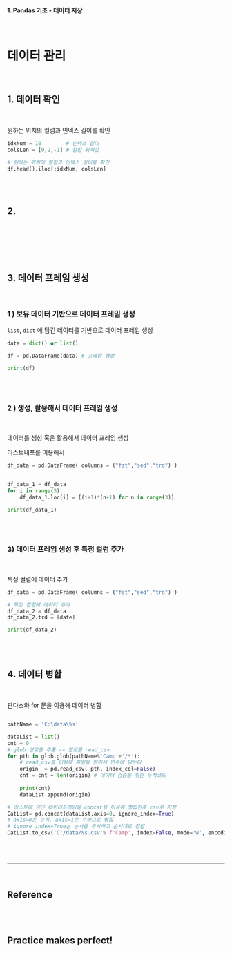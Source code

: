 <br>

#### 1. Pandas 기초 - 데이터 저장

<br>

# 데이터 관리 

<br>
 
## 1.  데이터 확인 

<br>

원하는 위치의 컬럼과 인덱스 길이를 확인 

```py 
idxNum = 10        # 인덱스 길이
colsLen = [0,2,-1] # 컬럼 위치값 

# 원하는 위치의 컬럼과 인덱스 길이를 확인 
df.head().iloc[:idxNum, colsLen]
```

<br>

<br>

 
## 2. 


<br>

```py


```

<br>

<br>


## 3.  데이터 프레임 생성 
<br>


### 1 ) 보유 데이터 기반으로 데이터 프레임 생성 

`list`, `dict` 에 담긴 데이터를 기반으로 데이터 프레임 생성 


```py
data = dict() or list()

df = pd.DataFrame(data) # 프레임 생성 

print(df)
```

<br>


<br>

### 2 ) 생성, 활용해서 데이터 프레임 생성      

<br>

데이터를 생성 혹은 활용해서 데이터 프레임 생성      

리스트내포를 이용해서 

```py
df_data = pd.DataFrame( columns = ("fst","sed","trd") )
   

df_data_1 = df_data
for i in range(5):
    df_data_1.loc[i] = [(i+1)*(n+1) for n in range(3)]

print(df_data_1)
```

<br>


<br>

### 3) 데이터 프레임 생성 후 특정 컬럼 추가 

<br>

특정 컬럼에 데이터 추가

```py
df_data = pd.DataFrame( columns = ("fst","sed","trd") )

# 특정 컬럼에 데이터 추가 
df_data_2 = df_data
df_data_2.trd = [date]

print(df_data_2)
```

<br>


<br>

## 4. 데이터 병합 

<br>

판다스와 for 문을 이용해 데이터 병합

```py

pathName = 'C:\data\%s' 

dataList = list()
cnt = 0
# glob 경로를 추출 -> 경로를 read_csv
for pth in glob.glob(pathName%'Camp'+'/*'):
    # read_csv를 이용해 파일을 읽어서 변수에 담는다 
    origin  = pd.read_csv( pth, index_col=False)
    cnt = cnt + len(origin) # 데이터 검증을 위한 누적코드
    
    print(cnt)
    dataList.append(origin)

# 리스트에 담긴 데이터프레임을 concat을 이용해 병합한후 csv로 저장 
CatList= pd.concat(dataList,axis=0, ignore_index=True)
# axis=0은 수직, axis=1은 수평으로 병합
# ignore_index=True는 순서를 무시하고 순서대로 정렬
CatList.to_csv('C:/data/%s.csv'% f'Camp', index=False, mode='w', encoding='utf-8')

```

<br>


<br>

---

<br>

## Reference <br>

<!-- - 파이썬 코딩도장 &nbsp; : &nbsp;<https://dojang.io/> <br> -->

<br>
<br>

## Practice makes perfect! <br>

<!-- - [내용](주소) -->